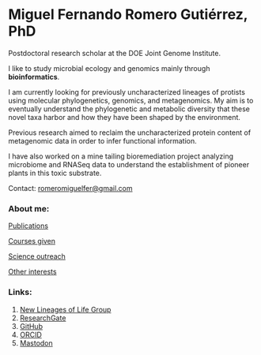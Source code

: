 
# Miguel Fernando Romero Gutiérrez, PhD

Postdoctoral research scholar at the DOE Joint Genome Institute.

I like to study microbial ecology and genomics mainly through **bioinformatics**.

I am currently looking for previously uncharacterized lineages of protists using molecular phylogenetics, genomics, and metagenomics. My aim is to eventually understand the phylogenetic and metabolic diversity that these novel taxa harbor and how they have been shaped by the environment.

Previous research aimed to reclaim the uncharacterized protein content of metagenomic data in order to infer functional information.

I have also worked on a mine tailing bioremediation project analyzing microbiome and RNASeq data to understand the establishment of pioneer plants in this toxic substrate.

Contact: romeromiguelfer@gmail.com

### About me:

[Publications](https://miferg.github.io/publications)

[Courses given](https://miferg.github.io/courses)

[Science outreach](https://miferg.github.io/outreach)

[Other interests](https://miferg.github.io/other)

### Links:

1. [New Lineages of Life Group](https://jgi.doe.gov/our-science/scientists-jgi/new-lineages-of-life/)
2. [ResearchGate](https://www.researchgate.net/profile/Miguel-Romero-36)
3. [GitHub](https://github.com/miferg)
4. [ORCID](http://orcid.org/0000-0002-3799-717X)
5. [Mastodon](https://genomic.social/@miferg)
